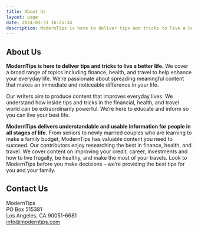 ```yaml
---
title: About Us
layout: page
date: 2024-03-31 16:25:34
description: ModernTips is here to deliver tips and tricks to live a better life.
---
```


## About Us

**ModernTips is here to deliver tips and tricks to live a better life.** We cover a broad range of topics including finance, health, and travel to help enhance your everyday life. We’re passionate about spreading meaningful content that makes an immediate and noticeable difference in your life.

Our writers aim to produce content that improves everyday lives. We understand how inside tips and tricks in the financial, health, and travel world can be extraordinarily powerful. We’re here to educate and inform so you can live your best life.

**ModernTips delivers understandable and usable information for people in all stages of life.** From seniors to newly married couples who are learning to make a family budget, ModernTips has valuable content you need to succeed. Our contributors enjoy researching the best in finance, health, and travel. We cover content on improving your credit, career, investments and how to live frugally, be healthy, and make the most of your travels. Look to ModernTips before you make decisions – we’re providing the best tips for you and your family.

## Contact Us

ModernTips  
PO Box 515381  
Los Angeles, CA 90051-6681  
[info@moderntips.com](mailto:mailinfo@moderntips.com)
